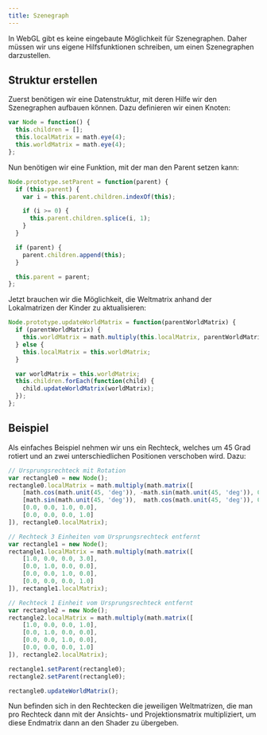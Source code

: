```yaml
---
title: Szenegraph
---
```

In WebGL gibt es keine eingebaute Möglichkeit für Szenegraphen. Daher müssen wir uns eigene Hilfsfunktionen schreiben, um einen Szenegraphen darzustellen.

## Struktur erstellen

Zuerst benötigen wir eine Datenstruktur, mit deren Hilfe wir den Szenegraphen aufbauen können. Dazu definieren wir einen Knoten:

```js
var Node = function() {
  this.children = [];
  this.localMatrix = math.eye(4);
  this.worldMatrix = math.eye(4);
};
```

Nun benötigen wir eine Funktion, mit der man den Parent setzen kann:

```js
Node.prototype.setParent = function(parent) {
  if (this.parent) {
    var i = this.parent.children.indexOf(this);

    if (i >= 0) {
      this.parent.children.splice(i, 1);
    }
  }

  if (parent) {
    parent.children.append(this);
  }

  this.parent = parent;
};
```

Jetzt brauchen wir die Möglichkeit, die Weltmatrix anhand der Lokalmatrizen der Kinder zu aktualisieren:

```js
Node.prototype.updateWorldMatrix = function(parentWorldMatrix) {
  if (parentWorldMatrix) {
    this.worldMatrix = math.multiply(this.localMatrix, parentWorldMatrix);
  } else {
    this.localMatrix = this.worldMatrix;
  }

  var worldMatrix = this.worldMatrix;
  this.children.forEach(function(child) {
    child.updateWorldMatrix(worldMatrix);
  });
};
```

## Beispiel

Als einfaches Beispiel nehmen wir uns ein Rechteck, welches um 45 Grad rotiert und an zwei unterschiedlichen Positionen verschoben wird. Dazu:

```js
// Ursprungsrechteck mit Rotation
var rectangle0 = new Node();
rectangle0.localMatrix = math.multiply(math.matrix([
    [math.cos(math.unit(45, 'deg')), -math.sin(math.unit(45, 'deg')), 0.0, 0.0],
    [math.sin(math.unit(45, 'deg')),  math.cos(math.unit(45, 'deg')), 0.0, 0.0],
    [0.0, 0.0, 1.0, 0.0],
    [0.0, 0.0, 0.0, 1.0]
]), rectangle0.localMatrix);

// Rechteck 3 Einheiten vom Ursprungsrechteck entfernt
var rectangle1 = new Node();
rectangle1.localMatrix = math.multiply(math.matrix([
    [1.0, 0.0, 0.0, 3.0],
    [0.0, 1.0, 0.0, 0.0],
    [0.0, 0.0, 1.0, 0.0],
    [0.0, 0.0, 0.0, 1.0]
]), rectangle1.localMatrix);

// Rechteck 1 Einheit vom Ursprungsrechteck entfernt
var rectangle2 = new Node();
rectangle2.localMatrix = math.multiply(math.matrix([
    [1.0, 0.0, 0.0, 1.0],
    [0.0, 1.0, 0.0, 0.0],
    [0.0, 0.0, 1.0, 0.0],
    [0.0, 0.0, 0.0, 1.0]
]), rectangle2.localMatrix);

rectangle1.setParent(rectangle0);
rectangle2.setParent(rectangle0);

rectangle0.updateWorldMatrix();
```

Nun befinden sich in den Rechtecken die jeweiligen Weltmatrizen, die man pro Rechteck dann mit der Ansichts- und Projektionsmatrix multipliziert, um diese Endmatrix dann an den Shader zu übergeben.
